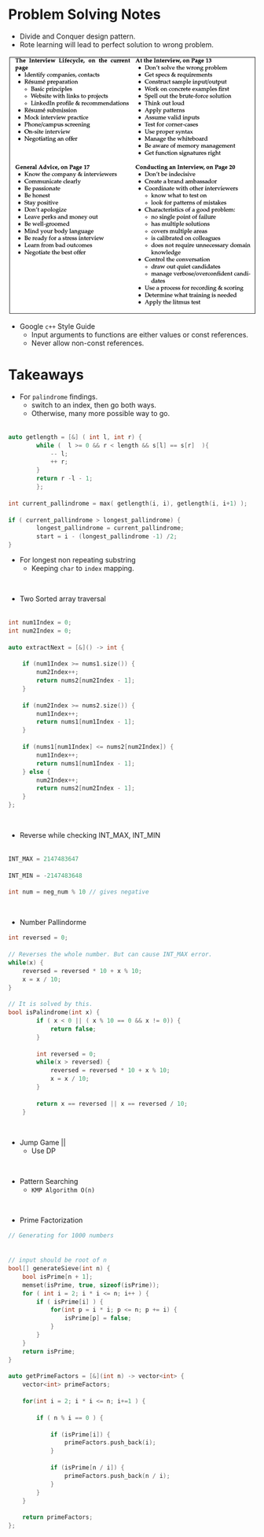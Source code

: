 # Problem Solving Notes

- Divide and Conquer design pattern.
- Rote learning will lead to perfect solution to wrong problem.

![](./Screen/Interview%20Guide.png)


- Google `c++` Style Guide
    - Input arguments to functions are either values or const references. 
    - Never allow non-const references.



# Takeaways

- For `palindrome` findings.
    - switch to an index, then go both ways.
    - Otherwise, many more possible way to go.

```c++

auto getlength = [&] ( int l, int r) {
        while (  l >= 0 && r < length && s[l] == s[r]  ){
            -- l;
            ++ r;
        }
        return r -l - 1;
        };

int current_pallindrome = max( getlength(i, i), getlength(i, i+1) );

if ( current_pallindrome > longest_pallindrome) {
        longest_pallindrome = current_pallindrome;
        start = i - (longest_pallindrome -1) /2;
}

```


- For longest non repeating substring
    - Keeping `char` to `index` mapping.

<br/>

- Two Sorted array traversal

```c++

int num1Index = 0;
int num2Index = 0;

auto extractNext = [&]() -> int {
    
    if (num1Index >= nums1.size()) {
        num2Index++;
        return nums2[num2Index - 1];
    }
    
    if (num2Index >= nums2.size()) {
        num1Index++;
        return nums1[num1Index - 1];
    }
    
    if (nums1[num1Index] <= nums2[num2Index]) {
        num1Index++;
        return nums1[num1Index - 1];
    } else {
        num2Index++;
        return nums2[num2Index - 1];
    }
};
```

<br/>

- Reverse while checking INT_MAX, INT_MIN

```c++

INT_MAX = 2147483647

INT_MIN = -2147483648

int num = neg_num % 10 // gives negative
```

<br/>

- Number Pallindorme

```c++
int reversed = 0;

// Reverses the whole number. But can cause INT_MAX error.
while(x) {
    reversed = reversed * 10 + x % 10;
    x = x / 10;
}

// It is solved by this.
bool isPalindrome(int x) {
        if ( x < 0 || ( x % 10 == 0 && x != 0)) {
            return false;
        }

        int reversed = 0;
        while(x > reversed) {
            reversed = reversed * 10 + x % 10;
            x = x / 10;
        }
        
        return x == reversed || x == reversed / 10;
    }
```
<br/>

- Jump Game ||
    - Use DP

<br/>

- Pattern Searching
    - `KMP Algorithm O(n)`

<br/>

- Prime Factorization

```c++
// Generating for 1000 numbers


// input should be root of n
bool[] generateSieve(int n) {
    bool isPrime[n + 1];
	memset(isPrime, true, sizeof(isPrime));
	for ( int i = 2; i * i <= n; i++ ) {
		if ( isPrime[i] ) {
			for(int p = i * i; p <= n; p += i) {
				isPrime[p] = false;
			}
		} 
	}
    return isPrime;
}

auto getPrimeFactors = [&](int n) -> vector<int> {
    vector<int> primeFactors;

    for(int i = 2; i * i <= n; i+=1 ) {

        if ( n % i == 0 ) {
            
            if (isPrime[i]) {
                primeFactors.push_back(i);
            }

            if (isPrime[n / i]) {
                primeFactors.push_back(n / i);
            }
        }
    }

	return primeFactors;
};
```


